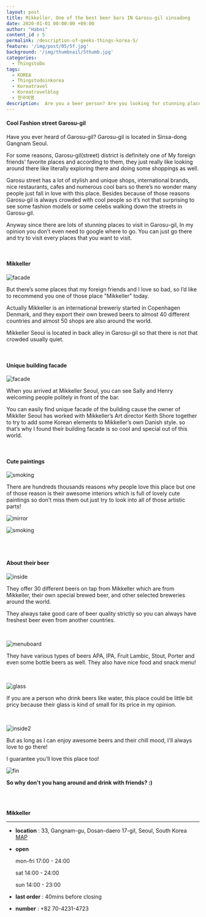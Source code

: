 ```yaml
---
layout: post
title: Mikkeller, One of the best beer bars IN Garosu-gil sinsadong
date: 2020-01-01 00:00:00 +09:00
author: "Habni"
content_id : 5
permalink: /description-of-geeks-things-korea-5/
feature: '/img/post/05/5f.jpg'
background: '/img/thumbnail/5thumb.jpg'
categories:
  - ThingstoDo
tags:
  - KOREA
  - Thingstodoinkorea
  - Koreatravel
  - Koreatravelblog
  - 한국여행
description:  Are you a beer person? Are you looking for stunning place to drink beer? Then let’s go on a trip to Garosu-gil!
---
```


#### Cool Fashion street Garosu-gil

 Have you ever heard of Garosu-gil? Garosu-gil is located in Sinsa-dong Gangnam Seoul.

For some reasons,  Garosu-gil(street) district is definitely one of My foreign friends’ favorite places and according to them, they just really like looking around there like literally exploring there and doing some shoppings as well.

 Garosu street has a lot of stylish and unique shops, international brands, nice restaurants, cafes and numerous cool bars so there’s no wonder many people just fall in love with this place. Besides because of those reasons Garosu-gil is always crowded with cool people so it’s not that surprising to see some fashion models or some celebs walking down the streets in Garosu-gil.

 Anyway since there are lots of stunning places to visit in Garosu-gil, In my opinion you don’t even need to google where to go. You can just go there and try to visit every places that you want to visit.

<br>

#### Mikkeller

![facade](/img/post/05/5_00.jpg)

 But there’s some places that my foreign friends and I love so bad, so I’d like to recommend you one of those place "Mikkeller" today.

 Actually Mikkeller is an international breweriy started in Copenhagen Denmark, and they export their own brewed beers to almost 40 different countries and almost 50 shops are also around the world.

 Mikkeller Seoul is located in back alley in Garosu-gil so that there is not that crowded usually quiet.

<br>

#### Unique building facade

![facade](/img/post/05/5_01.jpg)

When you arrived at Mikkeller Seoul, you can see Sally and Henry welcoming people politely in front of the bar.

You can easily find unique facade of the building cause the owner of Mikkller Seoul has worked with  Mikkeller’s Art director Keith Shore together to try to add some Korean elements to Mikkeller’s own Danish style. so that’s why I found their building facade is so cool and special out of this world.

<br>

#### Cute paintings

![smoking](/img/post/05/5_04.jpg)

There are hundreds thousands reasons why people love this place but one of those reason is their awesome interiors which is full of lovely cute paintings so don’t miss them out just try to look into all of those artistic parts!

![mirror](/img/post/05/5_03.jpg)

![smoking](/img/post/05/5_04.jpg)

<br>

<br>

#### About their beer

![inside](/img/post/05/5_05.jpg)

They offer 30 different beers on tap from Mikkeller which are from Mikkeller, their own special brewed beer, and other selected  breweries around the world.

 They always take good care of beer quality strictly so you can always have freshest beer even from another countries.

<br>

![menuboard](/img/post/05/5_08.jpg)

They have various types of beers APA, IPA, Fruit Lambic, Stout, Porter and even some bottle beers as well. They also have nice food and snack menu!

<br>

![glass](/img/post/05/5_07.jpg)

If you are a person who drink beers like water, this place could be little bit pricy because their glass is kind of small for its price in my opinion.

<br>

![inside2](/img/post/05/5_06.jpg)

But as long as I can enjoy awesome beers and their chill mood, I'll always love to go there!

I guarantee you’ll love this place too!

![fin](/img/post/05/5_f.jpg)

**So why don't you hang around and drink with friends? :)**

<br>

<br>

**Mikkeller**

<hr>

- **location** : 33, Gangnam-gu, Dosan-daero 17-gil, Seoul, South Korea [MAP](https://www.google.com/maps/place/Mikkeller+Bar+Seoul/@37.5208141,127.0217738,17z/data=!3m1!4b1!4m5!3m4!1s0x357ca3eca1a545e9:0x91b9bf899c6bd9dd!8m2!3d37.5208141!4d127.0239625)

- **open**

  mon-fri 17:00 - 24:00

  sat 14:00 - 24:00

  sun 14:00 - 23:00

- **last order** : 40mins before closing

- **number** : +82 70-4231-4723
